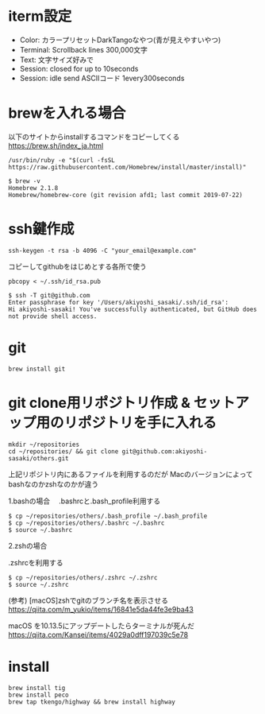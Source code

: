 # iterm設定

- Color: カラープリセットDarkTangoなやつ(青が見えやすいやつ)
- Terminal: Scrollback lines 300,000文字
- Text: 文字サイズ好みで
- Session: closed for up to 10seconds
- Session: idle send ASCⅡコード 1every300seconds

# brewを入れる場合

以下のサイトからinstallするコマンドをコピーしてくる
https://brew.sh/index_ja.html

```
/usr/bin/ruby -e "$(curl -fsSL https://raw.githubusercontent.com/Homebrew/install/master/install)"
```

```
$ brew -v
Homebrew 2.1.8
Homebrew/homebrew-core (git revision afd1; last commit 2019-07-22)
```

# ssh鍵作成

```
ssh-keygen -t rsa -b 4096 -C "your_email@example.com"
```

コピーしてgithubをはじめとする各所で使う

```
pbcopy < ~/.ssh/id_rsa.pub
```

```
$ ssh -T git@github.com
Enter passphrase for key '/Users/akiyoshi_sasaki/.ssh/id_rsa':
Hi akiyoshi-sasaki! You've successfully authenticated, but GitHub does not provide shell access.
```

# git

```
brew install git
```

# git clone用リポジトリ作成 & セットアップ用のリポジトリを手に入れる

```
mkdir ~/repositories
cd ~/repositories/ && git clone git@github.com:akiyoshi-sasaki/others.git
```

上記リポジトリ内にあるファイルを利用するのだが
Macのバージョンによってbashなのかzshなのかが違う

1.bashの場合
　.bashrcと.bash_profile利用する

```
$ cp ~/repositories/others/.bash_profile ~/.bash_profile
$ cp ~/repositories/others/.bashrc ~/.bashrc
$ source ~/.bashrc
```

2.zshの場合

.zshrcを利用する

```
$ cp ~/repositories/others/.zshrc ~/.zshrc
$ source ~/.zshrc
```

(参考)
[macOS]zshでgitのブランチ名を表示させる
https://qiita.com/m_yukio/items/16841e5da44fe3e9ba43

macOS を10.13.5にアップデートしたらターミナルが死んだ
https://qiita.com/Kansei/items/4029a0dff197039c5e78


# install

```
brew install tig
brew install peco
brew tap tkengo/highway && brew install highway
```


